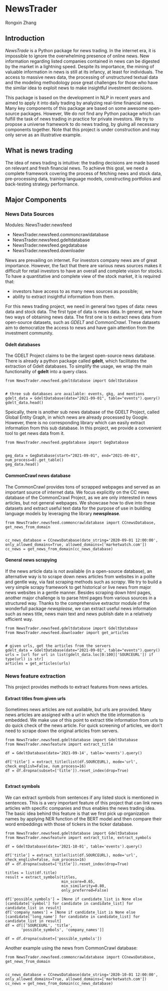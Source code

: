 # NewsTrader
Rongxin Zhang

## Introduction
_NewsTrade_ is a Python package for news trading.
In the internet era, it is impossible to ignore the overwhelming presence of online news.
New information regarding listed companies contained in news can be digested by the market in a lightning speed.
Despite its importance, the mining of valuable information in news is still at its infancy, at least for individuals.
The access to massive news data, the processing of unstructured textual data and the modeling methodology pose great 
challenges for those who have the similar idea to exploit news to make insightful investment decisions.

This package is based on the development in NLP in recent years and aimed to apply it into daily trading by analyzing 
real-time financial news.
Many key components of this package are based on some awesome open-source packages.
However, We do not find any Python package which can fulfill the task of news trading in practice for private investors.
We try to propose a universe framework to do news trading, by gluing all necessary components together.
Note that this project is under construction and may only serve as an illustrative example.


## What is news trading
The idea of news trading is intuitive: the trading decisions are made based on relevant and fresh financial news.
To achieve this goal, we need a complete framework covering the process of fetching news and stock data, pre-processing 
data, training language models, constructing portfolios and back-testing strategy performance.

## Major Components
### News Data Sources
Modules: NewsTrader.newsfeed
- NewsTrader.newsfeed.commoncrawldatabase
- NewsTrader.newsfeed.gdeltdatabase
- NewsTrader.newsfeed.gegdatabase
- NewsTrader.newsfeed.downloader

News are prevailing on internet.
For investors company news are of great importance.
However, the fact that there are various news sources makes it difficult for retail investors to have an overall and
complete vision for stocks.
To have a quantitative and complete view of the stock market, it is required that: 
- investors have access to as many news sources as possible;
- ability to extract insightful information from them.

For this news trading project, we need in general two types of data: news data and stock data.
The first type of data is news data.
In general, we have two ways of obtaining news data.
The first one is to extract news data from open-source datasets, such as _GDELT_ and _CommonCrawl_.
These datasets aim to democratize the access to news and have gain attention from the investment community.
#### Gdelt databases
The GDELT Project claims to be the largest open-source news database.
There is already a python package called __gdelt__, which facilitates the extraction of Gdelt databases.
To simplify the usage, we wrap the main functionality of __gdelt__ into a query class.

```
from NewsTrader.newsfeed.gdeltdatabase import GdeltDatabase


# three sub databases are available: events, gkg, and mentions
gdelt_data = GdeltDatabase(date="2021-09-01", table="events").query()
gdelt_data.head()
```

Speically, there is another sub news database of the GDELT Project, called Global Entity Graph, in which news are already processed by Google.
However, there is no corresponding library which can easily extract information from this sub database.
In this project, we provide a convenient tool to get news data from it.

```
from NewsTrader.newsfeed.gegdatabase import GegDatabase


geg_data = GegDatabase(start="2021-09-01", end="2021-09-01", num_process=8).get_table()
geg_data.head()

```

#### CommonCrawl news database
The CommonCrawl provides tons of scrapped webpages and served as an important source of internet data.
We focus explicitly on the CC news database of the CommonCrawl Project, as we are only interested in news articles, but not general webpages.
We showcase how to dive into these datasets and extract useful text data for the purpose of use in building language
models by leveraging the library __newsplease__.

```
from NewsTrader.newsfeed.commoncrawldatabase import CCnewsDatabase, get_news_from_domain


cc_news_database = CCnewsDatabase(date_string='2020-09-01 12:00:00', only_allowed_domains=True, allowed_domains=['marketwatch.com'])
cc_news = get_news_from_domain(cc_news_database)

```

#### General news scrapying
If the news article data is not available (in a open-source database), an alternative way is to scrape down news articles from websites in a polite and gentle way, via fast scraping methods such as _scrapy_. 
We try to build a very simple scrapy framework to get historical or live news from major news websites in a gentle manner.
Besides scraping down html pages, another major challenge is to parse html pages from various sources in a structured way.
Thanks to the comprehensive extractor module of the wonderfull package _newsplease_, we can extract useful news information such as news title, news main text and news publish date in a relatively efficient way.

```
from NewsTrader.newsfeed.gdeltdatabase import GdeltDatabase
from NewsTrader.newsfeed.downloader import get_articles


# given urls, get the articles from the servers
gdelt_data = GdeltDatabase(date="2021-09-01", table="events").query()
urls = [url for url in list(gdelt_data.loc[0:100]['SOURCEURL']) if type(url) is str]
articles = get_articles(urls)

```

### News feature extraction
This project provides methods to extract features from news articles. 
#### Extract titles from given urls
Sometimes news articles are not available, but urls are provided.
Many news articles are assigned with a url in which the title information is embedded.
We make use of this point to extract title information from urls to do quick check of the news article.
For quick screening of articles, we don't need to scrape down the original articles from servers.

```
from NewsTrader.newsfeed.gdeltdatabase import GdeltDatabase
from NewsTrader.newsfeature import extract_title

df = GdeltDatabase(date='2021-09-14', table='events').query()

df['title'] = extract_title(list(df.SOURCEURL), mode='url', check_english=False, num_process=16)
df = df.dropna(subset=['title']).reset_index(drop=True)


```

#### Extract symbols
We can extract symbols from sentences if any listed stock is mentioned in sentences.
This is a very important feature of this project that can link news articles with specific companies and thus enables the news trading idea.
The basic idea behind this feature is that we first pick up organization names by applying NER function of the BERT model and then compare their word embeddings with those of tickers in the ticker database.


```
from NewsTrader.newsfeed.gdeltdatabase import GdeltDatabase
from NewsTrader.newsfeature import extract_title, extract_symbols

df = GdeltDatabase(date='2021-10-01', table='events').query()

df['title'] = extract_title(list(df.SOURCEURL), mode='url', check_english=False, num_process=16)
df = df.dropna(subset=['title']).reset_index(drop=True)

titles = list(df.title)
result = extract_symbols(titles,
                         min_score=0.65, 
                         min_similarity=0.80, 
                         only_preferred=False)

df['possible_symbols'] = [None if candidate_list is None else [candidate['symbol'] for candidate in candidate_list] for candidate_list in result]
df['company_names'] = [None if candidate_list is None else [candidate['long_name'] for candidate in candidate_list] for candidate_list in result]
df = df[['SOURCEURL', 'title',
       'possible_symbols', 'company_names']]

df = df.dropna(subset=['possible_symbols'])

```

Another example using the news from CommonCrawl database:

```
from NewsTrader.newsfeed.commoncrawldatabase import CCnewsDatabase, get_news_from_domain


cc_news_database = CCnewsDatabase(date_string='2020-10-01 12:00:00', only_allowed_domains=True, allowed_domains=['marketwatch.com'])
cc_news = get_news_from_domain(cc_news_database)


```
